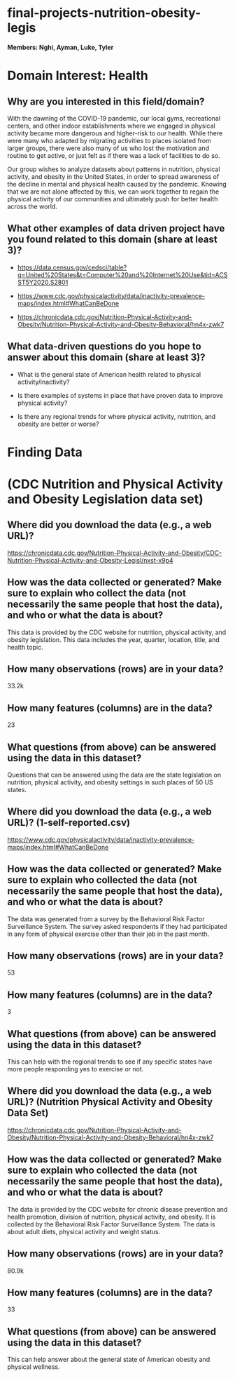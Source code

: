 # final-projects-nutrition-obesity-legis
**Members: Nghi, Ayman, Luke, Tyler**
# Domain Interest: Health

## Why are you interested in this field/domain? 

With the dawning of the COVID-19 pandemic, our local gyms, recreational centers, and other indoor establishments where we engaged in physical activity became more dangerous and higher-risk to our health. While there were many who adapted by migrating activities to places isolated from larger groups, there were also many of us who lost the motivation and routine to get active, or just felt as if there was a lack of facilities to do so.  

Our group wishes to analyze datasets about patterns in nutrition, physical activity, and obesity in the United States, in order to spread awareness of the decline in mental and physical health caused by the pandemic. Knowing that we are not alone affected by this, we can work together to regain the physical activity of our communities and ultimately push for better health across the world. 

## What other examples of data driven project have you found related to this domain (share at least 3)? 

* <https://data.census.gov/cedsci/table?q=United%20States&t=Computer%20and%20Internet%20Use&tid=ACSST5Y2020.S2801> 

* <https://www.cdc.gov/physicalactivity/data/inactivity-prevalence-maps/index.html#WhatCanBeDone> 

* <https://chronicdata.cdc.gov/Nutrition-Physical-Activity-and-Obesity/Nutrition-Physical-Activity-and-Obesity-Behavioral/hn4x-zwk7> 

## What data-driven questions do you hope to answer about this domain (share at least 3)? 

* What is the general state of American health related to physical activity/inactivity?

* Is there examples of systems in place that have proven data to improve physical activity?

* Is there any regional trends for where physical activity, nutrition, and obesity are better or worse?

# Finding Data 
# (CDC Nutrition and Physical Activity and Obesity Legislation data set)
## Where did you download the data (e.g., a web URL)?

<https://chronicdata.cdc.gov/Nutrition-Physical-Activity-and-Obesity/CDC-Nutrition-Physical-Activity-and-Obesity-Legisl/nxst-x9p4>  

## How was the data collected or generated? Make sure to explain who collect the data (not necessarily the same people that host the data), and who or what the data is about? 

This data is provided by the CDC website for nutrition, physical activity, and obesity legislation. This data includes the year, quarter, location, title, and health topic.  

## How many observations (rows) are in your data? 

33.2k 

## How many features (columns) are in the data? 

23

## What questions (from above) can be answered using the data in this dataset? 

Questions that can be answered using the data are the state legislation on nutrition, physical activity, and obesity settings in such places of 50 US states.

## Where did you download the data (e.g., a web URL)? (1-self-reported.csv)

<https://www.cdc.gov/physicalactivity/data/inactivity-prevalence-maps/index.html#WhatCanBeDone> 

## How was the data collected or generated? Make sure to explain who collected the data (not necessarily the same people that host the data), and who or what the data is about? 

The data was generated from a survey by the Behavioral Risk Factor Surveillance System. The survey asked respondents if they had participated in any form of physical exercise other than their job in the past month. 

## How many observations (rows) are in your data? 

53 

## How many features (columns) are in the data? 

3 

## What questions (from above) can be answered using the data in this dataset? 

This can help with the regional trends to see if any specific states have more people responding yes to exercise or not. 

## Where did you download the data (e.g., a web URL)? (Nutrition Physical Activity and Obesity Data Set)

<https://chronicdata.cdc.gov/Nutrition-Physical-Activity-and-Obesity/Nutrition-Physical-Activity-and-Obesity-Behavioral/hn4x-zwk7>

## How was the data collected or generated? Make sure to explain who collected the data (not necessarily the same people that host the data), and who or what the data is about? 

The data is provided by the CDC website for chronic disease prevention and health promotion, division of nutrition, physical activity, and obesity. It is collected by the Behavioral Risk Factor Surveillance System. The data is about adult diets, physical activity and weight status. 

## How many observations (rows) are in your data? 

80.9k 

## How many features (columns) are in the data? 

33 

## What questions (from above) can be answered using the data in this dataset? 

This can help answer about the general state of American obesity and physical wellness. 
